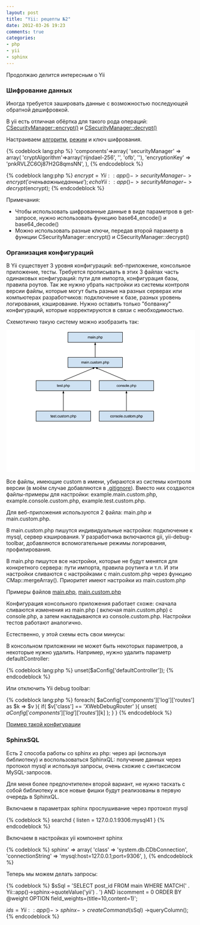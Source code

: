 ```yaml
---
layout: post
title: "Yii: рецепты №2"
date: 2012-03-26 19:23
comments: true
categories:
- php
- yii
- sphinx
---
```


Продолжаю делится интересным о Yii

### Шифрование данных

Иногда требуется зашировать данные с возможностью последующей обратной дешифровкой.

В yii есть отличная обёртка для такого рода операций: [CSecurityManager::encrypt()](http://www.yiiframework.com/doc/api/1.1/CSecurityManager#encrypt-detail) и [CSecurityManager::decrypt()](http://www.yiiframework.com/doc/api/1.1/CSecurityManager#decrypt-detail)

Настраиваем [алгоритм](http://ru.wikipedia.org/wiki/Advanced_Encryption_Standard), [режим](http://ru.wikipedia.org/wiki/%D0%A0%D0%B5%D0%B6%D0%B8%D0%BC_%D1%88%D0%B8%D1%84%D1%80%D0%BE%D0%B2%D0%B0%D0%BD%D0%B8%D1%8F) и ключ шифрования.

{% codeblock lang:php %}
'components'=>array(
  'securityManager' => array(
    'cryptAlgorithm'=>array('rijndael-256', '', 'ofb', ''),
    'encryptionKey' => 'pnkRVLZC6Oj87H2G8qmsNN',
  ),
{% endcodeblock %}

{% codeblock lang:php %}
$encrypt = Yii::app()->securityManager->encrypt('очень важные данные');
echo Yii::app()->securityManager->decrypt($encrypt);
{% endcodeblock %}

Примечания:

* Чтобы использовать шифрованные данные в виде параметров в get-запросе, нужно использовать функцию base64_encode() и base64_decode()
* Можно использовать разные ключи, передав второй параметр в функции CSecurityManager::encrypt() и CSecurityManager::decrypt()


### Организация конфигураций

В Yii существует 3 уровня конфигураций: веб-приложение, консольное приложение, тесты. Требуется прописывать в этих 3 файлах часть одинаковых конфигураций: пути для импорта, конфигурация базы, правила роутов. Так же нужно убрать настройки из системы контроля версии файлы, которые могут быть разные на разных серверах или компьютерах разработчиков: подключение к базе, разных уровень логирования, кэширование. Нужно оставить только "болванку" конфигураций, которые корректируются в связи с необходимостью.

Схемотично такую систему можно изобразить так:

![yii-config](/images/yii-cookbook-2/yii-config.png)

Все файлы, имеющие custom в имени, убираются из системы контроля версии (в моём случае добавляются в [.gitignore](https://github.com/stamm/yii.blog/blob/master/.gitignore)). Вместо них создаются файлы-примеры для настройки: example.main.custom.php, example.console.custom.php, example.test.custom.php.

Для веб-приложения используются 2 файла: main.php и main.custom.php.

В main.custom.php пишутся индивидуальные настройки: подключение к mysql, сервер кэширования. У разработчика включаются gii, yii-debug-toolbar, добавляются вспомогательные режимы логирования, профилирования.

В main.php пишутся все настройки, которые не будут менятся для конкретного сервера: пути импорта, правила роутинга и т.п. И эти настройки сливаются с настройками с main.custom.php через функцию CMap::mergeArray(). Приоритет имеют настройки из main.custom.php

Примеры файлов [main.php](https://github.com/stamm/yii.blog/blob/master/src/protected/config/main.php), [main.custom.php](https://github.com/Stamm/yii.blog/blob/master/src/protected/config/example.main.custom.php)

Конфигурация консольного приложения работает схоже: сначала сливаются изменения из main.php ( включая main.custom.php) c console.php, а затем накладываются из console.custom.php. Настройки тестов работают аналогично.

Естественно, у этой схемы есть свои минусы:

В консольном приложении не может быть некоторых параметров, а некоторые нужно удалить. Например, нужно удалить параметр defaultController:

{% codeblock lang:php %}
unset($aConfig['defaultController']);
{% endcodeblock %}

Или отключить Yii debug toolbar:

{% codeblock lang:php %}
foreach( $aConfig['components']['log']['routes'] as $k => $v ){
  if( $v['class'] == 'XWebDebugRouter' ){
    unset( $aConfig['components']['log']['routes'][$k] );
  }
}
{% endcodeblock %}

[Пример такой конфигурации](https://github.com/Stamm/yii.blog/tree/master/src/protected/config)


### SphinxSQL

Есть 2 способа работы со sphinx из php: через api (используя библиотеку) и воспользоваться SphinxQL: получение данных через протокол mysql и используя запросы, очень схожие с синтаксисом MySQL-запросов.

Для меня более предпочтителен второй вариант, не нужно таскать с собой библиотеку и все новые фишки будут реализованы в первую очередь в SphinxQL.

Включаем в параметрах sphinx прослушивание через протокол mysql

{% codeblock %}
searchd {
listen = 127.0.0.1:9306:mysql41
}
{% endcodeblock %}

Включаем в настройках yii компонент sphinx

{% codeblock %}
sphinx' => array(
    'class' => 'system.db.CDbConnection',
    'connectionString' => 'mysql:host=127.0.0.1;port=9306',
),
{% endcodeblock %}

Теперь мы можем делать запросы:

{% codeblock %}
$sSql = 'SELECT post_id
    FROM main
    WHERE
        MATCH(' . Yii::app()->sphinx->quoteValue('yii') . ')
        AND iscomment = 0
    ORDER BY @weight
OPTION field_weights=(title=10,content=1)';

$ids = Yii::app()->sphinx
  ->createCommand($sSql)
  ->queryColumn();
{% endcodeblock %}